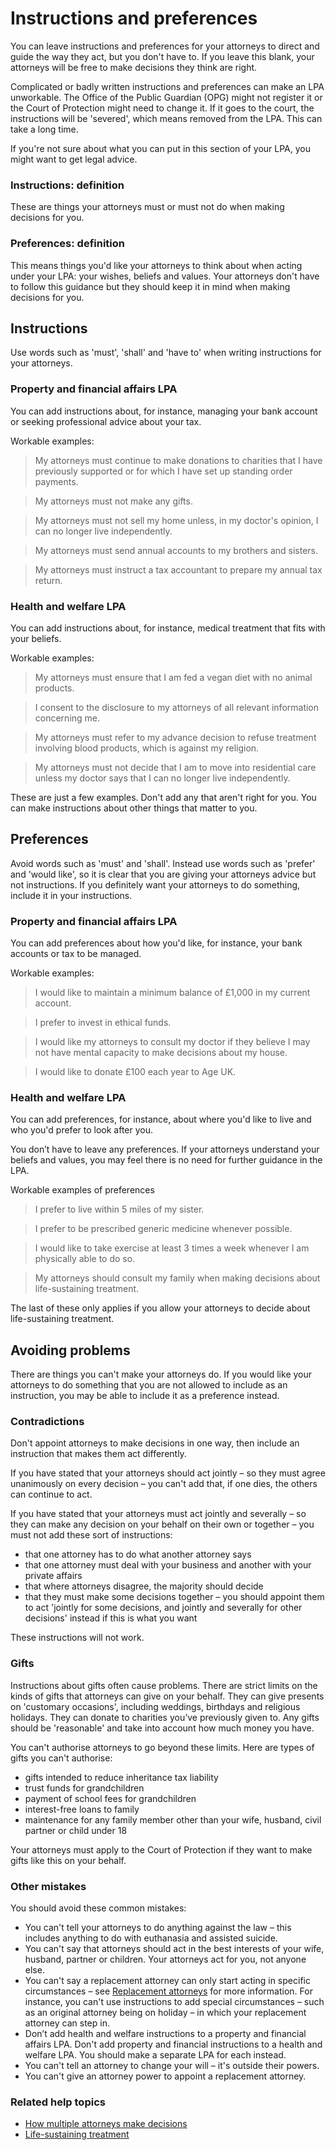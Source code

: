 # Instructions and preferences

You can leave instructions and preferences for your attorneys to direct and guide the way they act, but you don't have to. If you leave this blank, your attorneys will be free to make decisions they think are right.

Complicated or badly written instructions and preferences can make an LPA unworkable. The Office of the Public Guardian (OPG) might not register it or the Court of Protection might need to change it. If it goes to the court, the instructions will be 'severed', which means removed from the LPA. This can take a long time.

If you're not sure about what you can put in this section of your LPA, you might want to get legal advice.

### Instructions: definition

These are things your attorneys must or must not do when making decisions for you.

### Preferences: definition

This means things you'd like your attorneys to think about when acting under your LPA: your wishes, beliefs and values. Your attorneys don't have to follow this guidance but they should keep it in mind when making decisions for you.

## Instructions

Use words such as 'must', 'shall' and 'have to' when writing instructions for your attorneys.

### Property and financial affairs LPA

You can add instructions about, for instance, managing your bank account or seeking professional advice about your tax.

Workable examples:

> My attorneys must continue to make donations to charities that I have previously supported or for which I have set up standing order payments.

> My attorneys must not make any gifts.

> My attorneys must not sell my home unless, in my doctor's opinion, I can no longer live independently.

> My attorneys must send annual accounts to my brothers and sisters.

> My attorneys must instruct a tax accountant to prepare my annual tax return.

### Health and welfare LPA

You can add instructions about, for instance, medical treatment that fits with your beliefs.

Workable examples:

> My attorneys must ensure that I am fed a vegan diet with no animal products.

> I consent to the disclosure to my attorneys of all relevant information concerning me.

> My attorneys must refer to my advance decision to refuse treatment involving blood products, which is against my religion.

> My attorneys must not decide that I am to move into residential care unless my doctor says that I can no longer live independently.

These are just a few examples. Don't add any that aren't right for you. You can make instructions about other things that matter to you.

 
## Preferences

Avoid words such as 'must' and 'shall'. Instead use words such as 'prefer' and 'would like', so it is clear that you are giving your attorneys advice but not instructions. If you definitely want your attorneys to do something, include it in your instructions.

### Property and financial affairs LPA

You can add preferences about how you'd like, for instance, your bank accounts or tax to be managed.

Workable examples:

> I would like to maintain a minimum balance of £1,000 in my current account.

> I prefer to invest in ethical funds.

> I would like my attorneys to consult my doctor if they believe I may not have mental capacity to make decisions about my house.

> I would like to donate £100 each year to Age UK.

### Health and welfare LPA

You can add preferences, for instance, about where you'd like to live and who you'd prefer to look after you.

You don’t have to leave any preferences. If your attorneys understand your beliefs and values, you may feel there is no need for further guidance in the LPA.

Workable examples of preferences

> I prefer to live within 5 miles of my sister.

> I prefer to be prescribed generic medicine whenever possible.

> I would like to take exercise at least 3 times a week whenever I am physically able to do so.

> My attorneys should consult my family when making decisions about life-sustaining treatment.

The last of these only applies if you allow your attorneys to decide about life-sustaining treatment.

## Avoiding problems

There are things you can't make your attorneys do. If you would like your attorneys to do something that you are not allowed to include as an instruction, you may be able to include it as a preference instead.

### Contradictions
Don't appoint attorneys to make decisions in one way, then include an instruction that makes them act differently.

If you have stated that your attorneys should act jointly – so they must agree unanimously on every decision – you can't add that, if one dies, the others can continue to act.

If you have stated that your attorneys must act jointly and severally – so they can make any decision on your behalf on their own or together – you must not add these sort of instructions:

* that one attorney has to do what another attorney says
* that one attorney must deal with your business and another with your private affairs
* that where attorneys disagree, the majority should decide
* that they must make some decisions together – you should appoint them to act 'jointly for some decisions, and jointly and severally for other decisions' instead if this is what you want

These instructions will not work.

### Gifts
Instructions about gifts often cause problems. There are strict limits on the kinds of gifts that attorneys can give on your behalf. They can give presents on 'customary occasions', including weddings, birthdays and religious holidays. They can donate to charities you’ve previously given to. Any gifts should be 'reasonable' and take into account how much money you have.

You can't authorise attorneys to go beyond these limits. Here are types of gifts you can't authorise:

* gifts intended to reduce inheritance tax liability
* trust funds for grandchildren
* payment of school fees for grandchildren
* interest-free loans to family
* maintenance for any family member other than your wife, husband, civil partner or child under 18

Your attorneys must apply to the Court of Protection if they want to make gifts like this on your behalf.

### Other mistakes
You should avoid these common mistakes:

* You can't tell your attorneys to do anything against the law – this includes anything to do with euthanasia and assisted suicide.
* You can't say that attorneys should act in the best interests of your wife, husband, partner or children. Your attorneys act for you, not anyone else.
* You can't say a replacement attorney can only start acting in specific circumstances – see [Replacement attorneys](/help/#topic-replacement-attorneys) for more information. For instance, you can't use instructions to add special circumstances – such as an original attorney being on holiday – in which your replacement attorney can step in.
* Don’t add health and welfare instructions to a property and financial affairs LPA. Don't add property and financial instructions to a health and welfare LPA. You should make a separate LPA for each instead.
* You can't tell an attorney to change your will – it's outside their powers.
* You can't give an attorney power to appoint a replacement attorney.

### Related help topics
* [How multiple attorneys make decisions](/help/#topic-how-multiple-attorneys-make-decisions)
* [Life-sustaining treatment](/help/#topic-life-sustaining-treatment)
